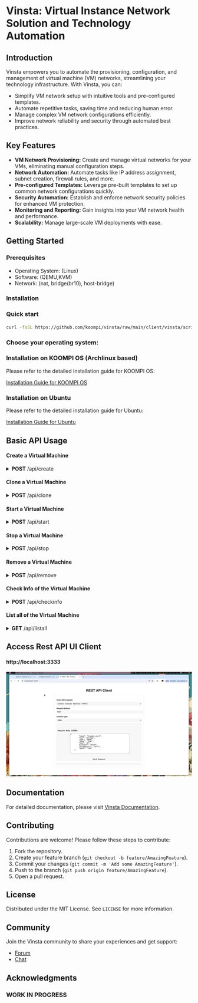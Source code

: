 # Vinsta: Virtual Instance Network Solution and Technology Automation

## Introduction

Vinsta empowers you to automate the provisioning, configuration, and management of virtual machine (VM) networks, streamlining your technology infrastructure. With Vinsta, you can:

- Simplify VM network setup with intuitive tools and pre-configured templates.
- Automate repetitive tasks, saving time and reducing human error.
- Manage complex VM network configurations efficiently.
- Improve network reliability and security through automated best practices.

## Key Features

- **VM Network Provisioning:** Create and manage virtual networks for your VMs, eliminating manual configuration steps.
- **Network Automation:** Automate tasks like IP address assignment, subnet creation, firewall rules, and more.
- **Pre-configured Templates:** Leverage pre-built templates to set up common network configurations quickly.
- **Security Automation:** Establish and enforce network security policies for enhanced VM protection.
- **Monitoring and Reporting:** Gain insights into your VM network health and performance.
- **Scalability:** Manage large-scale VM deployments with ease.

## Getting Started

### Prerequisites

- Operating System: (Linux)
- Software: (QEMU,KVM)
- Network: (nat, bridge(br10), host-bridge)

### Installation

### Quick start

```bash
curl -fsSL https://github.com/koompi/vinsta/raw/main/client/vinsta/script/install_vinsta | bash
```


### Choose your operating system:
### Installation on KOOMPI OS (Archlinux based)

Please refer to the detailed installation guide for KOOMPI OS:

[Installation Guide for KOOMPI OS](docs/installation-guide/koompi/README.md)

### Installation on Ubuntu

Please refer to the detailed installation guide for Ubuntu:

[Installation Guide for Ubuntu](docs/installation-guide/ubuntu/README.md)

## Basic API Usage

#### Create a Virtual Machine

<details close="close">
<summary><b>POST</b> /api/create</summary>

```json
{
    "name": "koompi-vm-1",
    "iso": "koompi",
    "ram": "4096",
    "disk": "15G",
    "cpu": "2",
    "network": "br10",
    "bootOption": "uefi",
    "arch": "x64"
}
```
</details>

#### Clone a Virtual Machine

<details close="close">
<summary><b>POST</b> /api/clone</summary>

```json
{
  "image": "koompi",
  "name": "koompi-vm1",
  "ram": "8192",
  "disk": "100G",
  "cpu": "8"
}
```
</details>


#### Start a Virtual Machine

<details close="close">
<summary><b>POST</b> /api/start</summary>

```json
{
  "name": "koompi-vm1",
}
```
</details>

#### Stop a Virtual Machine

<details close="close">
<summary><b>POST</b> /api/stop</summary>

```json
{
  "name": "koompi-vm1",
}
```
</details>

#### Remove a Virtual Machine

<details close="close">
<summary><b>POST</b> /api/remove</summary>

```json
{
  "name": "koompi-vm1",
}
```
</details>

#### Check Info of the Virtual Machine

<details close="close">
<summary><b>POST</b> /api/checkinfo</summary>

```json
{
  "name": "koompi-vm1",
}
```
</details>


#### List all of the Virtual Machine

<details close="close">
<summary><b>GET</b> /api/listall</summary>

```json
{
}
```
</details>


## Access Rest API UI Client
#### http://localhost:3333

![image info](./assets/localhost.png)

## Documentation

For detailed documentation, please visit [Vinsta Documentation](https://github.com/koompi/vinsta/docs/README.md).

## Contributing

Contributions are welcome! Please follow these steps to contribute:

1. Fork the repository.
2. Create your feature branch (`git checkout -b feature/AmazingFeature`).
3. Commit your changes (`git commit -m 'Add some AmazingFeature'`).
4. Push to the branch (`git push origin feature/AmazingFeature`).
5. Open a pull request.

## License

Distributed under the MIT License. See `LICENSE` for more information.

## Community

Join the Vinsta community to share your experiences and get support:

- [Forum](https://localhost:3000)
- [Chat](https://localhost:3000)


## Acknowledgments

### WORK IN PROGRESS